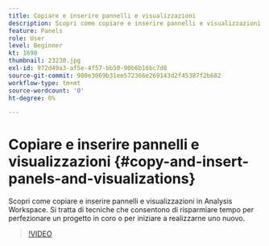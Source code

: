 ```yaml
---
title: Copiare e inserire pannelli e visualizzazioni
description: Scopri come copiare e inserire pannelli e visualizzazioni in Analysis Workspace
feature: Panels
role: User
level: Beginner
kt: 1698
thumbnail: 23230.jpg
exl-id: 972d49a3-af5e-4f57-bb50-90b6b16bc7d8
source-git-commit: 980e3069b31ee572366e269143d2f45387f2b682
workflow-type: tm+mt
source-wordcount: '0'
ht-degree: 0%

---
```


# Copiare e inserire pannelli e visualizzazioni {#copy-and-insert-panels-and-visualizations}

Scopri come copiare e inserire pannelli e visualizzazioni in Analysis Workspace. Si tratta di tecniche che consentono di risparmiare tempo per perfezionare un progetto in coro o per iniziare a realizzarne uno nuovo.

>[!VIDEO](https://video.tv.adobe.com/v/23230/?quality=12&learn=on)
